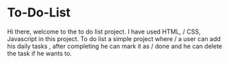 # To-Do-List
Hi there, welcome to the to do list project. I have used HTML, /
CSS, Javascript in this project. To do list a simple project where /
a user can add his daily tasks , after completing he can mark it as /
done and he can delete the task if he wants to.